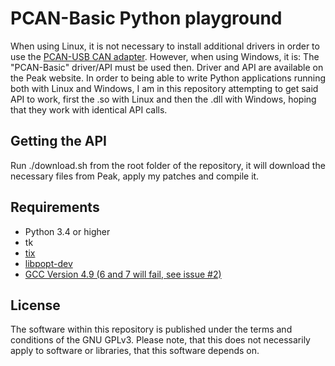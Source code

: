 # PCAN-Basic Python playground

When using Linux, it is not necessary to install additional drivers
in order to use the <a href="https://www.peak-system.com/PCAN-USB.199.0.html">PCAN-USB CAN adapter</a>.
However, when using Windows, it is: The "PCAN-Basic" driver/API must be used then.
Driver and API are available on the Peak website.
In order to being able to write Python applications running both with Linux and Windows,
I am in this repository attempting to get said API to work,
first the .so with Linux
and then the .dll with Windows,
hoping that they work with identical API calls.

## Getting the API

Run ./download.sh from the root folder of the repository, it will download the necessary files from Peak, apply my patches and compile it.

## Requirements

 * Python 3.4 or higher
 * tk
 * <a href="https://packages.debian.org/stretch/tix">tix</a>
 * <a href="https://packages.debian.org/stretch/libpopt-dev">libpopt-dev</a>
 * <a href="https://packages.debian.org/jessie/gcc-4.9">GCC Version 4.9 (6 and 7 will fail, see issue #2)</a>

## License
The software within this repository is published under the terms and conditions of the GNU GPLv3.
Please note, that this does not necessarily apply to software or libraries, that this software depends on.
